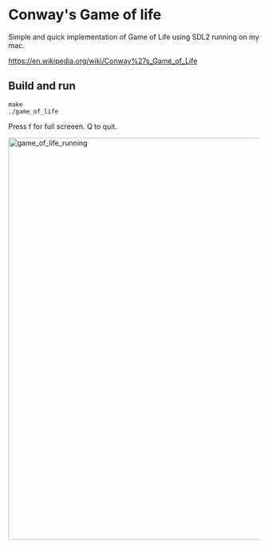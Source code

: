 # Conway's Game of life

Simple and quick implementation of Game of Life using SDL2 running on my mac.

https://en.wikipedia.org/wiki/Conway%27s_Game_of_Life

## Build and run

```
make
./game_of_life
```

Press f for full screeen. Q to quit.

<img width="804" alt="game_of_life_running" src="https://github.com/w-A-L-L-e/game_of_life/assets/710803/7b6471df-dedf-4989-8559-40d318f15a60">

